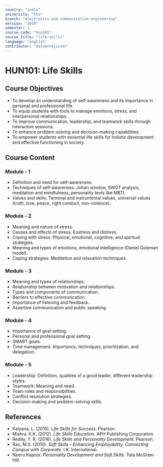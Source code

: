 ```yaml
---
country: "india"
university: "ktu"
branch: "electronics-and-communication-engineering"
version: "2019"
semester: 1
course_code: "hun101"
course_title: "life-skills"
language: "english"
contributor: "@alwynrejicser"
---
```


# HUN101: Life Skills

## Course Objectives

- To develop an understanding of self-awareness and its importance in personal and professional life.
- To equip students with tools to manage emotions, stress, and interpersonal relationships.
- To improve communication, leadership, and teamwork skills through interactive sessions.
- To enhance problem-solving and decision-making capabilities.
- To empower students with essential life skills for holistic development and effective functioning in society.

## Course Content

### Module - 1

- Definition and need for self-awareness.
- Techniques of self-awareness: Johari window, SWOT analysis, meditation and mindfulness, personality tests like MBTI.
- Values and skills: Terminal and instrumental values, universal values (truth, love, peace, right conduct, non-violence).

### Module - 2

- Meaning and nature of stress.
- Causes and effects of stress: Eustress and distress.
- Coping with stress: Physical, emotional, cognitive, and spiritual strategies.
- Meaning and types of emotions, emotional intelligence (Daniel Goleman model).
- Coping strategies: Meditation and relaxation techniques.

### Module - 3

- Meaning and types of relationships.
- Relationship between motivation and relationships.
- Types and components of communication.
- Barriers to effective communication.
- Importance of listening and feedback.
- Assertive communication and public speaking.

### Module - 4

- Importance of goal setting.
- Personal and professional goal setting.
- SMART goals.
- Time management: Importance, techniques, prioritization, and delegation.

### Module - 5

- Leadership: Definition, qualities of a good leader, different leadership styles.
- Teamwork: Meaning and need.
- Team roles and responsibilities.
- Conflict resolution strategies.
- Decision-making and problem-solving skills.

## References

- Kalyana, L. (2015). *Life Skills for Success*. Pearson.
- Mishra, K.K. (2012). *Life Skills Education*. APH Publishing Corporation.
- Reddy, Y. R. (2016). *Life Skills and Personality Development*. Pearson.
- Rao, M.S. (2010). *Soft Skills – Enhancing Employability: Connecting Campus with Corporate*. I.K. International.
- Neeru Kapoor. *Personality Development and Soft Skills*. Tata McGraw-Hill.
